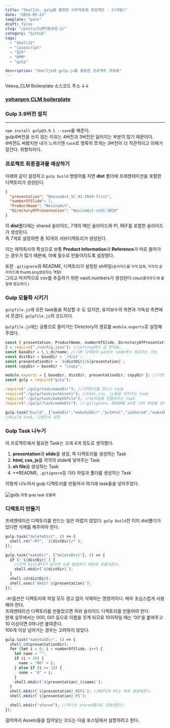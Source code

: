 ```yaml
---
title: "ShellJs, gulp를 활용한 사무자동화 프로젝트 - 2(개발)"
date: "2019-05-23"
template: "post"
draft: false
slug: "/posts/CLM자동생성-2/"
category: "Github"
tags:
  - "ShellJS"
  - "javascript"
  - "업무"
  - "NPM"
  - "gulp"

description: "Shelljs와 gulp.js를 활용한 프로젝트 자동화"
---
```


Veeva_CLM Boilerplate 소스코드 주소 ↓↓

### [yohanpro CLM boilerplate](https://github.com/yohanpro/Veeva_CLM-boilerplate)

### Gulp 3.9버전 설치

---

`npm install gulp@3.9.1 --save`를 해준다.  
gulp4버전을 쓰지 않는 이유는 4버전과 3버전은 달라지는 부분이 많기 때문이다.  
4버전도 써봤지만 내가 느끼기엔 `task`로 명확히 쪼개는 3버전이 더 직관적이고 이해가 잘간다.
취향차이다.

### 프로젝트 최종결과물 예상하기

아래와 같이 설정하고 `gulp build` 명령어를 치면 **dist** 폴더에 프레젠테이션을 포함한 디렉토리가 생성된다.

```json
{
  "presentation": "NesinaAct_SC_01-2019-first",
  "numberOfSlide": 7,
  "ProductName": "NesinaAct",
  "DirectoryOfPresentation": "NesinaAct-sc01-2019"
}
```

이 **dist**폴더에는 shared 슬라이드, 7개의 메인 슬라이드와 PI, REF를 포함한 슬라이드가 생성된다. <br>즉 7개로 설정하면 총 10개의 서브디렉토리가 생성된다.<br>

이는 제약회사의 특성으로 보통 **Product Information**과 **Reference**가 따로 들어가는 경우가 많기 때문에, 아예 필수로 만들어지도록 설정했다.<br>

또한 `.gitignore`과 README, 디렉토리가 설정된 sh파일<small>(슬라이드를 각각 압축, 각각의 슬라이드에 thumb.png생성하는 역할)</small><br> 그리고 마지막으로 csv를 추출하기 위한 vault.numbers가 생성된다.<small>(Vault클라우드에 올릴때 필요하다.)</small>

### Gulp 모듈화 시키기

`gulpfile.js`에 모든 task들을 작성할 수 도 있지만,
유지보수의 측면과 가독성 측면에서 쪼갰다. `gulpfile.js`의 코드이다.

`gulpfile.js`에는 공통으로 들어가는 Directory의 경로를 `module.exports`로 설정해주었다.<br>

```js
const { presentation, ProductName, numberOfSlide, DirectoryOfPresentation
} = require("./config.json"); //setting에서 값 받아옴.
const baseDir = \_\_dirname; //기본 디렉토리 path는 node에서 제공하는 기능
const distDir = baseDir + `/dist`;
const presentationDir = `${distDir}/${presentation}`;
const copyDir = baseDir + "/copy";

module.exports = { baseDir, distDir, presentationDir, copyDir }; //다른 task에서 사용할 수 있게끔 exports
const gulp = require("gulp");

require("./gulp/task/makeDir"); //디렉토리를 만드는 task
require("./gulp/task/putAssets"); //html,css, js들을 넣어주는 task
require("./gulp/task/makeShFile"); //sh파일을 만들어주는 task
require("./gulp//task/makeEtc"); //.gitignore, README.md등 기타 파일들 넣어주는 task

gulp.task("build", ["makeDir","makeSubDir","putHtml","cpShared","makeShfile","makeEtc" ]);
//build task, 디펜던시 설정
```

### Gulp Task 나누기

이 프로젝트에서 필요한 Task는 크게 4개 정도로 생각했다.

1. **presentation**과 **slide**를 생성, 즉 디렉토리를 생성하는 Task
2. **html, css, js**를 각각의 slide에 넣어주는 Task
3. **sh file**을 생성하는 Task
4. \*\*README, `.gitignore`등 기타 파일과 폴더를 생성하는 Task

이렇게 나누어서 gulp 디렉토리를 만들어서 여기에 task들을 넣어주었다.<br><br>
![gulp](/media/images/automation/gulp.png)
<small class="caption" >최종 gulp task 모듈화</small>

### 디렉토리 만들기

프레젠테이션 디렉토리를 만드는 일은 어렵지 않았다.
`gulp build`전 이미 dist폴더가 있다면 삭제를 해주어야 한다.

```js
gulp.task("deleteDist", () => {
  shell.rm("-Rf", `${distDir}/*`);
});

gulp.task("makeDir", ["deleteDist"], () => {
  if (!`${distDir}`) {
    //만약 Dist폴더가 없으면 오류 발생하기 때문에 만들어준다.
    shell.mkdir(`${distDir}`);
  }
  shell.cd(distDir);
  shell.exec(`mkdir ${presentation}`);
});
```

`-Rf`옵션은 디렉토리와 파일 모두 경고 없이 삭제하는 명령어이다. 매우 조심스럽게 사용해야 한다. <br>
프레젠테이션 디렉토리를 만들었으면 하위 슬라이드 디렉토리를 만들어야 한다.<br>
현재 실무에서는 000, 001 등으로 이름을 짓게 되므로 10이하일 때는 '00'을 붙여주고 10 이상이면 0하나만 붙여준다.<br>
100개 이상 넘어가는 경우는 고려하지 않았다.

```js
gulp.task("makeSubDir", () => {
  shell.cd(presentationDir);
  for (let i = 0; i < numberOfSlide; i++) {
    let name = "";
    if (i < 10) {
      name = "00" + i;
    } else if (i >= 10) {
      name = "0" + i;
    }
    shell.mkdir(`${presentation}_${name}`);
  }
  shell.mkdir(`${presentation}_REFS`); //REFS와 PI는 따로 생성해준다.
  shell.mkdir(`${presentation}_PI`);

  shell.mkdir("shared"); //여기서 shared폴더도 만들어준다.
});
```

길어져서 Assets들을 집어넣는 코드는 다음 포스팅에서 설명하려고 한다.
